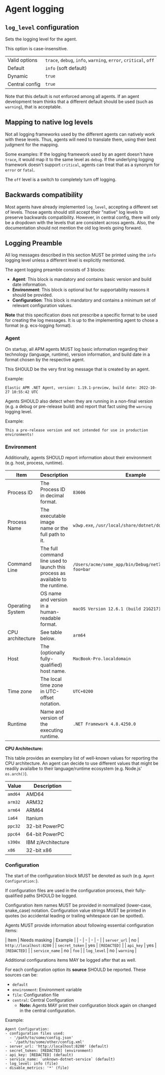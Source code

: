 # Agent logging

## `log_level` configuration

Sets the logging level for the agent.

This option is case-insensitive.

|                |   |
|----------------|---|
| Valid options  | `trace`, `debug`, `info`, `warning`, `error`, `critical`, `off` |
| Default        | `info` (soft default) |
| Dynamic        | `true` |
| Central config | `true` |

Note that this default is not enforced among all agents.
If an agent development team thinks that a different default should be used
(such as `warning`), that is acceptable.

## Mapping to native log levels

Not all logging frameworks used by the different agents can natively work with these levels.
Thus, agents will need to translate them, using their best judgment for the mapping.

Some examples:
If the logging framework used by an agent doesn't have `trace`,
it would map it to the same level as `debug`.
If the underlying logging framework doesn't support `critical`,
agents can treat that as a synonym for `error` or `fatal`.

The `off` level is a switch to completely turn off logging.

## Backwards compatibility

Most agents have already implemented `log_level`,
accepting a different set of levels.
Those agents should still accept their "native" log levels to preserve backwards compatibility.
However, in central config,
there will only be a dropdown with the levels that are consistent across agents.
Also, the documentation should not mention the old log levels going forward.

## Logging Preamble

All log messages described in this section MUST be printed using the `info` logging level
unless a different level is explicitly mentioned.

The agent logging preamble consists of 3 blocks:

* **Agent**: This block is mandatory and contains basic version and build date information.
* **Environment**: This block is optional but for supportability reasons it should be provided.
* **Configuration**: This block is mandatory and contains a minimum set of relevant configuration values.

**Note** that this specification does not prescribe a specific format to be used for creating 
the log messages. It is up to the implementing agent to chose a format (e.g. ecs-logging format).

### Agent

On startup, all APM agents MUST log basic information regarding their technology (language, runtime),
version information, and build date in a format chosen by the respective agent.

This SHOULD be the very first log message that is created by an agent.

Example:

```text
Elastic APM .NET Agent, version: 1.19.1-preview, build date: 2022-10-27 10:55:42 UTC
```

Agents SHOULD also detect when they are running in a non-final version (e.g. a debug
or pre-release build) and report that fact using the `warning` logging level.

Example:

```text
This a pre-release version and not intended for use in production environments!
```

### Environment

Additionally, agents SHOULD report information about their environment (e.g. host, process, runtime).

| Item | Description | Example |
| - | - | - |
| Process ID | The Process ID in decimal format. | `83606` |
| Process Name | The executable image name or the full path to it.  | `w3wp.exe`, `/usr/local/share/dotnet/dotnet` |
| Command Line | The full command line used to launch this process as available to the runtime. | `/Users/acme/some_app/bin/Debug/net7.0/some_app.dll foo=bar` |
| Operating System | OS name and version in a human-readable format. | `macOS Version 12.6.1 (build 21G217)` |
| CPU architecture | See table below. | `arm64` |
| Host | The (optionally fully-qualified) host name. | `MacBook-Pro.localdomain` |
| Time zone | The local time zone in UTC-offset notation. | `UTC+0200` |
| Runtime | Name and version of the executing runtime. | `.NET Framework 4.8.4250.0`|

**CPU Architecture:**

This table provides an exemplary list of well-known values for reporting the CPU architecture.
An agent can decide to use different values that might be readily availalbe to their language/runtime
ecosystem (e.g. Node.js' `os.arch()`).

| Value | Description |
| - | - |
| `amd64` | AMD64 |
| `arm32` |ARM32 |
| `arm64` |ARM64 |
| `ia64` | Itanium |
| `ppc32` | 32-bit PowerPC |
| `ppc64` | 64-bit PowerPC |
| `s390x` | IBM z/Architecture |
| `x86` | 32-bit x86 |

### Configuration

The start of the configuration block MUST be denoted as such (e.g. `Agent Configuration:`).

If configuration files are used in the configuration process, their fully-qualified paths
SHOULD be logged.

Configuration item names MUST be provided in normalized (lower-case, snake_case) notation.
Configuration value strings MUST be printed in quotes (so accidental leading or trailing whitespace can be spotted).

Agents MUST provide information about following essential configuration items:

| Item | Needs masking | Example |
| - | - | - | - |
| `server_url` | no | `http://localhost:8200` |
| `secret_token` | yes | `[REDACTED]` |
| `api_key` | yes | `[REDACTED]` |
| `service_name` | no | `foo` |
| `log_level` | no | `warning` |

Additional configurations items MAY be logged after that as well.

For each configuration option its **source** SHOULD be reported. These sources can be:

* `default`
* `environment`: Environment variable
* `file`: Configuration file
* `central`: Central Configuration
  * **Note:** Agents MAY print their configuration block again on changed in the central configuration.

Example:

```text
Agent Configuration:
- configuration files used:
  - '/path/to/some/config.json'
  - '/path/to/some/other/config.xml'
- server_url: 'http://localhost:8200' (default)
- secret_token: [REDACTED] (environment)
- api_key: [REDACTED] (default)
- service_name: `unknown-dotnet-service` (default)
- log_level: info (file)
- disable_metrics: '*' (file)
```
